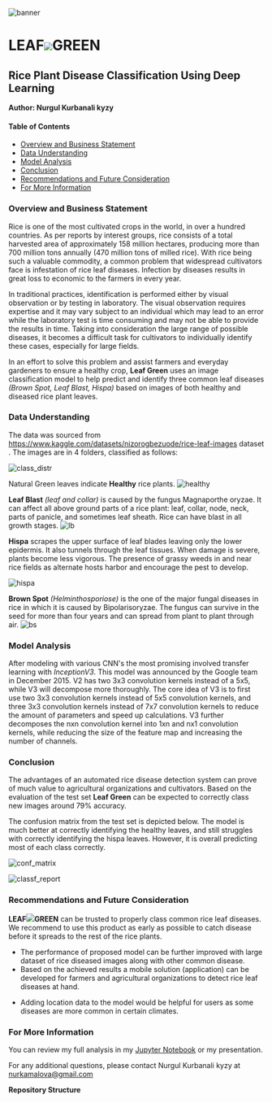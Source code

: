 ![banner](https://github.com/kamalova/Rice_Leaf_Disease_Recognition_DL/blob/main/Images/banner.jpg)
# **LEAF**![](https://github.com/kamalova/Rice_Leaf_Disease_Recognition_DL/blob/main/Images/logo.jpg)**GREEN**  
## **Rice Plant Disease Classification Using Deep Learning**
**Author: Nurgul Kurbanali kyzy** <p>
#### Table of Contents
* [Overview and Business Statement](https://github.com/kamalova/Rice_Leaf_Disease_Recognition_DL/blob/main/README.md#overview-and-business-statement)
* [Data Understanding](https://github.com/kamalova/Rice_Leaf_Disease_Recognition_DL/blob/main/README.md#data-understanding)
* [Model Analysis](https://github.com/kamalova/Rice_Leaf_Disease_Recognition_DL/blob/main/README.md#model-analysis)
* [Conclusion](https://github.com/kamalova/Rice_Leaf_Disease_Recognition_DL/blob/main/README.md#conclusion-)
* [Recommendations and Future Consideration](https://github.com/kamalova/Rice_Leaf_Disease_Recognition_DL/blob/main/README.md#recommendation-and-future-consideration)
* [For More Information](https://github.com/kamalova/Rice_Leaf_Disease_Recognition_DL/blob/main/README.md#for-more-information)

###  Overview and Business Statement 
Rice is one of the most cultivated crops in the world, in over a hundred countries. As per reports by interest groups, rice consists of a total harvested area of approximately 158 million hectares, producing more than 700 million tons annually (470 million tons of milled rice). With rice being such a valuable commodity, a common problem that widespread cultivators face is infestation of rice leaf diseases. Infection by diseases results in great loss to economic to the farmers in every year.

In traditional practices, identification is performed either by visual observation or by testing in laboratory. The visual observation requires expertise and it may vary subject to an individual which may lead to an error while the laboratory test is time consuming and may not be able to provide the results in time. Taking into consideration the large range of possible diseases, it becomes a difficult task for cultivators to individually identify these cases, especially for large fields. 
  
In an effort to solve this problem and assist farmers and everyday gardeners to ensure a healthy crop, **Leaf Green** uses an image classification model to help predict and identify three common leaf diseases  *(Brown Spot, Leaf Blast, Hispa)*  based on images of both healthy and diseased rice plant leaves.
  
### Data Understanding
 The data was sourced from https://www.kaggle.com/datasets/nizorogbezuode/rice-leaf-images dataset . The images are in 4 folders, classified as follows:<p>
 ![class_distr](https://github.com/kamalova/Rice_Leaf_Disease_Recognition_DL/blob/main/Images/class_distribution.png) <p>
 
  Natural Green leaves indicate **Healthy** rice plants.
  ![healthy](https://github.com/kamalova/Rice_Leaf_Disease_Recognition_DL/blob/main/Images/health.png) <p>
 **Leaf Blast** *(leaf and collar)* is caused by the fungus Magnaporthe oryzae. It can affect all above ground parts of a rice plant: leaf, collar, node, neck, parts of panicle, and sometimes leaf sheath. Rice can have blast in all growth stages.
  ![lb](https://github.com/kamalova/Rice_Leaf_Disease_Recognition_DL/blob/main/Images/lb.png) <p>
 **Hispa** scrapes the upper surface of leaf blades leaving only the lower epidermis. It also tunnels through the leaf tissues. When damage is severe, plants become less vigorous. The presence of grassy weeds in and near rice fields as alternate hosts harbor and encourage the pest to develop. <p>
  ![hispa](https://github.com/kamalova/Rice_Leaf_Disease_Recognition_DL/blob/main/Images/hispa.png) <p>
 **Brown Spot**  *(Helminthosporiose)* is the one of the major fungal diseases in rice in which it is caused by Bipolarisoryzae. The fungus can survive in the seed for more than four years and can spread from plant to plant through air.
  ![bs](https://github.com/kamalova/Rice_Leaf_Disease_Recognition_DL/blob/main/Images/bs.png) <p>

  
### Model Analysis
After modeling with various CNN's the most promising involved transfer learning with *InceptionV3*. 
This model was announced by the Google team in December 2015. V2 has two 3x3 convolution kernels instead of a 5x5, while V3 will decompose more thoroughly. The core idea of V3 is to first use two 3x3 convolution kernels instead of 5x5 convolution kernels, and three 3x3 convolution kernels instead of 7x7 convolution kernels to reduce the amount of parameters and speed up calculations. V3 further decomposes the nxn convolution kernel into 1xn and nx1 convolution kernels, while reducing the size of the feature map and increasing the number of channels.
### Conclusion <p>
The advantages of an automated rice disease detection system can prove of much value to agricultural organizations and cultivators. Based on the evaluation of the test set **Leaf Green** can be expected to correctly class new images around 79% accuracy.<p> The confusion matrix from the test set is depicted below. The model is much better at correctly identifying the healthy leaves, and still struggles with correctly identifying the hispa leaves. However, it is overall predicting most of each class correctly.<p>
   ![conf_matrix](https://github.com/kamalova/Rice_Leaf_Disease_Recognition_DL/blob/main/Images/conf_matrix.png) <p> 
   ![classf_report](https://github.com/kamalova/Rice_Leaf_Disease_Recognition_DL/blob/main/Images/classif_report.png) <p> 
### Recommendations and Future Consideration
**LEAF**![](https://github.com/kamalova/Rice_Leaf_Disease_Recognition_DL/blob/main/Images/logo.jpg)**GREEN** 
 can be trusted to properly class common rice leaf diseases. We recommend to use this product as early as possible to catch disease before it spreads to the rest of the rice plants.<p>
* The performance of proposed model can be further improved with large dataset of rice diseased images along with other common disease.
* Based on the achieved results a mobile solution (application) can be developed for farmers and agricultural organizations to detect rice leaf diseases at hand. <p>
* Adding location data to the model would be helpful for users as some diseases are more common in certain climates.<p>
  
### For More Information
You can review my full analysis in my [Jupyter Notebook](https://github.com/kamalova/Rice_Leaf_Disease_Recognition_DL/blob/main/notebook.ipynb) or my presentation.<p>
For any additional questions, please contact Nurgul Kurbanali kyzy at nurkamalova@gmail.com<p>
**Repository Structure**

  
